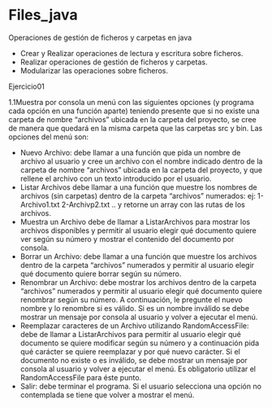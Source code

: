 # Files_java
Operaciones de gestión de ficheros y carpetas en java

- Crear y Realizar operaciones de lectura y escritura sobre ficheros.
- Realizar operaciones de gestión de ficheros y carpetas.
- Modularizar las operaciones sobre ficheros.

Ejercicio01

1.1Muestra por consola un menú con las siguientes opciones (y programa cada
opción en una función aparte) teniendo presente que si no existe una carpeta de nombre
“archivos” ubicada en la carpeta del proyecto, se cree de manera que quedará en la misma
carpeta que las carpetas src y bin.
Las opciones del menú son:
- Nuevo Archivo: debe llamar a una función que pida un nombre de archivo al usuario y cree
  un archivo con el nombre indicado dentro de la carpeta de nombre “archivos” ubicada en la
  carpeta del proyecto, y que rellene el archivo con un texto introducido por el usuario.
- Listar Archivos debe llamar a una función que muestre los nombres de archivos (sin carpetas)
  dentro de la carpeta “archivos” numerados: ej: 1-Archivo1.txt 2-Archivp2.txt .. y retorne un
  array con las rutas de los archivos.
- Muestra un Archivo debe de llamar a ListarArchivos para mostrar los archivos disponibles y
  permitir al usuario elegir qué documento quiere ver según su número y mostrar el contenido
  del documento por consola.
- Borrar un Archivo: debe llamar a una función que muestre los archivos dentro de la carpeta
  “archivos” numerados y permitir al usuario elegir qué documento quiere borrar según su
  número.
- Renombrar un Archivo: debe mostrar los archivos dentro de la carpeta “archivos” numerados
  y permitir al usuario elegir qué documento quiere renombrar según su número. A
  continuación, le pregunte el nuevo nombre y lo renombre si es válido. Si es un nombre
  inválido se debe mostrar un mensaje por consola al usuario y volver a ejecutar el menú.
- Reemplazar caracteres de un Archivo utilizando RandomAccessFile: debe de llamar a
  ListarArchivos para permitir al usuario elegir qué documento se quiere modificar según su
  número y a continuación pida qué carácter se quiere reemplazar y por qué nuevo carácter. Si
  el documento no existe o es inválido, se debe mostrar un mensaje por consola al usuario y
  volver a ejecutar el menú. Es obligatorio utilizar el RandomAccessFile para éste punto.
- Salir: debe terminar el programa. Si el usuario selecciona una opción no contemplada se
  tiene que volver a mostrar el menú.
      
    



